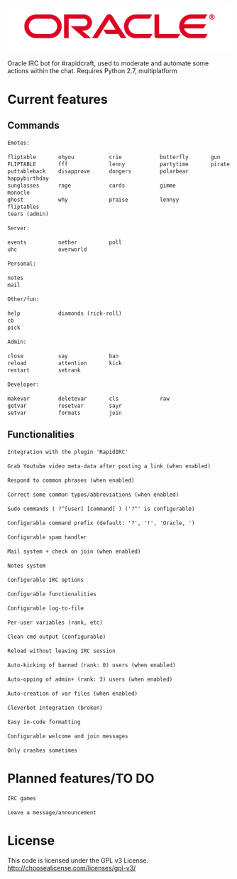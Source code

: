 ![Oracle](other/logo.jpg)

Oracle IRC bot for #rapidcraft, used to moderate and automate some actions within the chat.
Requires Python 2.7, multiplatform

Current features
================

Commands
--------

    Emotes: 
	
    fliptable		ohyou			crie			butterfly		gun
    FLIPTABLE		fff        		lenny			partytime		pirate
    puttableback	disapprove 		dongers			polarbear		happybirthday
    sunglasses		rage			cards			gimme			monocle
    ghost			why				praise			lennyy			fliptables
    tears (admin)

    Server:
  
    events 			nether			poll
    uhc				overworld
  
    Personal:
  
    notes
	mail
  
    Other/fun:
  
    help			diamonds (rick-roll)
    cb
	pick
  
    Admin:
  
    close			say				ban
	reload			attention		kick
	restart			setrank
	
	Developer:
	
	makevar			deletevar		cls				raw
	getvar			resetvar		sayr
	setvar			formats			join

Functionalities
---------------

	Integration with the plugin 'RapidIRC'

    Grab Youtube video meta-data after posting a link (when enabled)
    
    Respond to common phrases (when enabled)
    
    Correct some common typos/abbreviations (when enabled)
  
    Sudo commands ( ?^[user] [command] ) ('?^' is configurable)
    
    Configurable command prefix (default: '?', '!', 'Oracle, ')
  
    Configurable spam handler
	
	Mail system + check on join (when enabled)
	
	Notes system
	
	Configurable IRC options

	Configurable functionalities
	
	Configurable log-to-file
	
	Per-user variables (rank, etc)
	
	Clean cmd output (configurable)
	
	Reload without leaving IRC session
	
	Auto-kicking of banned (rank: 0) users (when enabled)
	
	Auto-opping of admin+ (rank: 3) users (when enabled)
	
	Auto-creation of var files (when enabled)
	
	Cleverbot integration (broken)
	
	Easy in-code formatting
	
	Configurable welcome and join messages
	
	Only crashes sometimes

Planned features/TO DO
======================
  
    IRC games
  
    Leave a message/announcement

License
=======

This code is licensed under the GPL v3 License.
http://choosealicense.com/licenses/gpl-v3/
